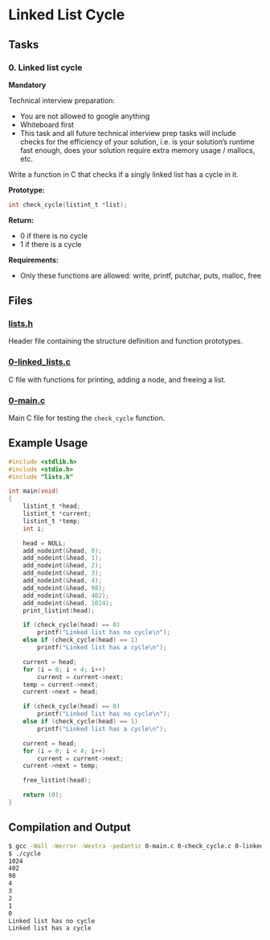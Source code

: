 

# Linked List Cycle

## Tasks

### 0. Linked list cycle
**Mandatory**

Technical interview preparation:

- You are not allowed to google anything
- Whiteboard first
- This task and all future technical interview prep tasks will include checks for the efficiency of your solution, i.e. is your solution’s runtime fast enough, does your solution require extra memory usage / mallocs, etc.

Write a function in C that checks if a singly linked list has a cycle in it.

**Prototype:**
```c
int check_cycle(listint_t *list);
```

**Return:**
- 0 if there is no cycle
- 1 if there is a cycle

**Requirements:**
- Only these functions are allowed: write, printf, putchar, puts, malloc, free

## Files

### [lists.h](lists.h)
Header file containing the structure definition and function prototypes.

### [0-linked_lists.c](0-linked_lists.c)
C file with functions for printing, adding a node, and freeing a list.

### [0-main.c](0-main.c)
Main C file for testing the `check_cycle` function.

## Example Usage

```c
#include <stdlib.h>
#include <stdio.h>
#include "lists.h"

int main(void)
{
    listint_t *head;
    listint_t *current;
    listint_t *temp;
    int i;

    head = NULL;
    add_nodeint(&head, 0);
    add_nodeint(&head, 1);
    add_nodeint(&head, 2);
    add_nodeint(&head, 3);
    add_nodeint(&head, 4);
    add_nodeint(&head, 98);
    add_nodeint(&head, 402);
    add_nodeint(&head, 1024);
    print_listint(head);

    if (check_cycle(head) == 0)
        printf("Linked list has no cycle\n");
    else if (check_cycle(head) == 1)
        printf("Linked list has a cycle\n");

    current = head;
    for (i = 0; i < 4; i++)
        current = current->next;
    temp = current->next;
    current->next = head;

    if (check_cycle(head) == 0)
        printf("Linked list has no cycle\n");
    else if (check_cycle(head) == 1)
        printf("Linked list has a cycle\n");

    current = head;
    for (i = 0; i < 4; i++)
        current = current->next;
    current->next = temp;

    free_listint(head);

    return (0);
}
```

## Compilation and Output

```bash
$ gcc -Wall -Werror -Wextra -pedantic 0-main.c 0-check_cycle.c 0-linked_lists.c -o cycle
$ ./cycle
1024
402
98
4
3
2
1
0
Linked list has no cycle
Linked list has a cycle
```
